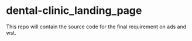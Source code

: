 # dental-clinic_landing_page
This repo will contain the source code for the  final requirement on ads and wst.
